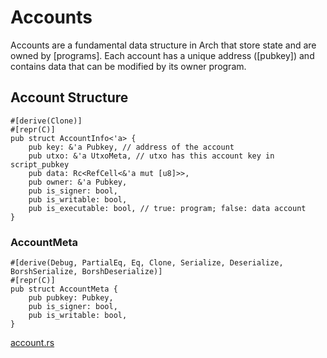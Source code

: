 # Accounts

Accounts are a fundamental data structure in Arch that store state and are owned by [programs]. Each account has a unique address ([pubkey]) and contains data that can be modified by its owner program.

## Account Structure

```rust,ignore
#[derive(Clone)]
#[repr(C)]
pub struct AccountInfo<'a> {
    pub key: &'a Pubkey, // address of the account
    pub utxo: &'a UtxoMeta, // utxo has this account key in script_pubkey
    pub data: Rc<RefCell<&'a mut [u8]>>, 
    pub owner: &'a Pubkey, 
    pub is_signer: bool,
    pub is_writable: bool,
    pub is_executable: bool, // true: program; false: data account
}
```

### AccountMeta

```rust,ignore
#[derive(Debug, PartialEq, Eq, Clone, Serialize, Deserialize, BorshSerialize, BorshDeserialize)]
#[repr(C)]
pub struct AccountMeta {
    pub pubkey: Pubkey,
    pub is_signer: bool,
    pub is_writable: bool,
}
```
[account.rs]

<!-- Internal -->
[UTXO]: ./utxo.md
[program]: ./program.md

<!-- External -->
[eBPF]: https://ebpf.io
[account.rs]: https://github.com/Arch-Network/arch-examples/blob/main/program/src/account.rs
